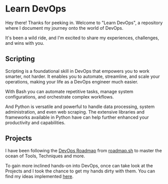 # Learn DevOps

Hey there! Thanks for peeking in. Welcome to "Learn DevOps", a repository where I document my journey onto the world of DevOps.

It's been a wild ride, and I'm excited to share my experiences, challenges, and wins with you.

## Scripting

Scripting is a foundational skill in DevOps that empowers you to work smarter, not harder. It enables you to automate, streamline, and scale your operations, making your life as a DevOps engineer much easier.

With Bash you can automate repetitive tasks, manage system configurations, and orchestrate complex workflows.

And Python is versatile and powerful to handle data processing, system administration, and even web scraping. The extensive libraries and frameworks available in Python have can help further enhanced your productivity and capabilities.

## Projects

I have been following the [DevOps Roadmap](https://roadmap.sh/devops) from [roadmap.sh](https://roadmap.sh) to master the ocean of Tools, Techniques and more.

To gain more inclined hands-on into DevOps, once can take look at the Projects and I took the chance to get my hands dirty with them. You can find my ideas implemented [here](https://github.com/abhinavbharadwajr/learn.devops/tree/master/roadmap-projects).
